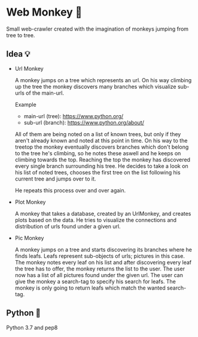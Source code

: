 # Web Monkey :monkey:

Small web-crawler created with the imagination of monkeys jumping from tree to tree.

## Idea :bulb:

  * Url Monkey

    A monkey jumps on a tree which represents an url. On his way climbing up the tree
    the monkey discovers many branches which visualize sub-urls of the main-url.

    Example

    * main-url (tree):  https://www.python.org/
    * sub-url (branch): https://www.python.org/about/

    All of them are being noted on a list of known trees, but only if they aren't already
    known and noted at this point in time. On his way to the treetop the monkey eventually
    discovers branches which don't belong to the tree he's climbing, so he notes these aswell 
    and he keeps on climbing towards the top. Reaching the top the monkey has discovered every
    single branch surrounding his tree. He decides to take a look on his list of noted trees, 
    chooses the first tree on the list following his current tree and jumps over to it.

    He repeats this process over and over again.
    
  * Plot Monkey
    
    A monkey that takes a database, created by an UrlMonkey, and creates plots based on the data.
    He tries to visualize the connections and distribution of urls found under a given url.

  * Pic Monkey

    A monkey jumps on a tree and starts discovering its branches where he finds leafs. Leafs
    represent sub-objects of urls; pictures in this case. The monkey notes every leaf on his list 
    and after discovering every leaf the tree has to offer, the monkey returns the list to the user.
    The user now has a list of all pictures found under the given url.
    The user can give the monkey a search-tag to specify his search for leafs. The monkey is only 
    going to return leafs which match the wanted search-tag.

## Python :snake:

Python 3.7 and pep8
